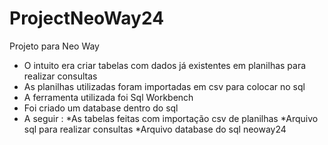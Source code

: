 # ProjectNeoWay24
Projeto para Neo Way 
* O intuito era criar tabelas com dados já existentes em planilhas para realizar consultas
* As planilhas utilizadas foram importadas em csv para colocar no sql
* A ferramenta utilizada foi Sql Workbench
* Foi criado um database dentro do sql
* A seguir :
*As tabelas feitas com importação csv de planilhas
*Arquivo sql para realizar consultas
*Arquivo database do sql neoway24
